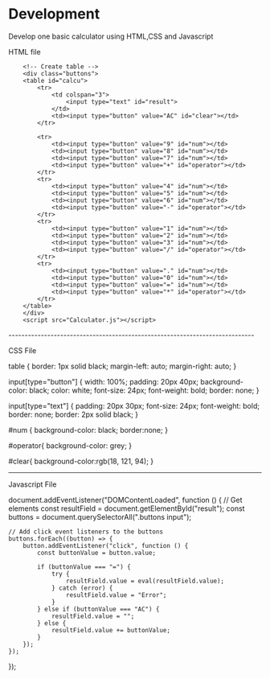 # Development
Develop one basic calculator using HTML,CSS and Javascript

HTML file

<!DOCTYPE html>
<html lang="en">
  <head>
    <meta charset="UTF-8" />
    <meta name="viewport" content="width=device-width, initial-scale=1.0" />
    <title>Basic Calculator</title>
    <link rel="stylesheet" href="calculator.css" />

  </head>
  <body>
  
        <!-- Create table -->
        <div class="buttons">
        <table id="calcu"> 
            <tr> 
                <td colspan="3"> 
                    <input type="text" id="result"> 
                </td> 
                <td><input type="button" value="AC" id="clear"></td> 
            </tr> 
      
            <tr> 
                <td><input type="button" value="9" id="num"></td> 
                <td><input type="button" value="8" id="num"></td> 
                <td><input type="button" value="7" id="num"></td> 
                <td><input type="button" value="+" id="operator"></td> 
            </tr> 
            <tr> 
                <td><input type="button" value="4" id="num"></td> 
                <td><input type="button" value="5" id="num"></td> 
                <td><input type="button" value="6" id="num"></td> 
                <td><input type="button" value="-" id="operator"></td> 
            </tr> 
            <tr> 
                <td><input type="button" value="1" id="num"></td> 
                <td><input type="button" value="2" id="num"></td> 
                <td><input type="button" value="3" id="num"></td> 
                <td><input type="button" value="/" id="operator"></td> 
            </tr> 
            <tr> 
                <td><input type="button" value="." id="num"></td> 
                <td><input type="button" value="0" id="num"></td> 
                <td><input type="button" value="=" id="num"></td> 
                <td><input type="button" value="*" id="operator"></td> 
            </tr> 
        </table>
        </div>
        <script src="Calculator.js"></script>

  </body>
</html>
----------------------------------------------------------------------------

CSS File

table { 
    border: 1px solid black; 
    margin-left: auto; 
    margin-right: auto; 
} 
  
input[type="button"] { 
    width: 100%; 
    padding: 20px 40px; 
    background-color: black; 
    color: white; 
    font-size: 24px; 
    font-weight: bold; 
    border: none; 
} 
  
input[type="text"] { 
    padding: 20px 30px; 
    font-size: 24px; 
    font-weight: bold; 
    border: none; 
    border: 2px solid black; 
} 

#num {
  background-color: black;
  border:none;
}

#operator{
    background-color: grey;
}

#clear{
    background-color:rgb(18, 121, 94);
}

----------------------------------------------------------------------------------------------------------------

Javascript File

document.addEventListener("DOMContentLoaded", function () {
    // Get elements
    const resultField = document.getElementById("result");
    const buttons = document.querySelectorAll(".buttons input");

    // Add click event listeners to the buttons
    buttons.forEach((button) => {
        button.addEventListener("click", function () {
            const buttonValue = button.value;

            if (buttonValue === "=") {
                try {
                    resultField.value = eval(resultField.value);
                } catch (error) {
                    resultField.value = "Error";
                }
            } else if (buttonValue === "AC") {
                resultField.value = "";
            } else {
                resultField.value += buttonValue;
            }
        });
    });
});
